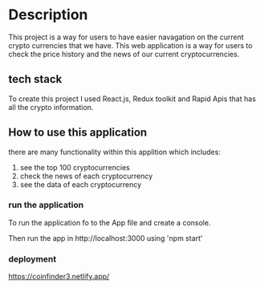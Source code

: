 # Description

This project is a way for users to have easier navagation on the current crypto currencies that we have. This web application is a way for users to check the price history and the news of our current cryptocurrencies.

## tech stack

To create this project I used React.js, Redux toolkit and Rapid Apis that has all the crypto information.

## How to use this application

there are many functionality within this applition which includes:

1) see the top 100 cryptocurrencies 
2) check the news of each cryptocurrency 
3) see the data of each cryptocurrency


### run the application

To run the application fo to the App file and create a console.

Then run the app in http://localhost:3000 using 'npm start'

### deployment 

https://coinfinder3.netlify.app/


